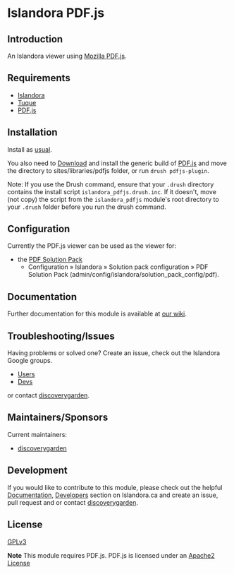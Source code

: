 # Islandora PDF.js

## Introduction

An Islandora viewer using [Mozilla PDF.js](http://mozilla.github.io/pdf.js/).

## Requirements

* [Islandora](https://github.com/discoverygarden/islandora)
* [Tuque](https://github.com/islandora/tuque)
* [PDF.js](http://mozilla.github.io/pdf.js/)

## Installation

Install as
[usual](https://www.drupal.org/docs/8/extending-drupal-8/installing-drupal-8-modules).

You also need to
[Download](http://mozilla.github.io/pdf.js/getting_started/#download) and
install the generic build of [PDF.js](http://mozilla.github.io/pdf.js) and
move the directory to sites/libraries/pdfjs folder, or run
`drush pdfjs-plugin`. 

Note: If you use the Drush command, ensure that your `.drush` directory contains
the install script `islandora_pdfjs.drush.inc`. If it doesn't, move (not copy)
the script from the `islandora_pdfjs` module's root directory to your `.drush`
folder before you run the drush command.

## Configuration

Currently the PDF.js viewer can be used as the viewer for:

* the [PDF Solution Pack](https://github.com/discoverygarden/islandora_pdf)
  * Configuration » Islandora » Solution pack configuration » PDF Solution Pack
    (admin/config/islandora/solution_pack_config/pdf).

## Documentation

Further documentation for this module is available at [our
wiki](https://wiki.duraspace.org/display/ISLANDORA/Islandora+PDF.js).

## Troubleshooting/Issues

Having problems or solved one? Create an issue, check out the Islandora Google
groups.

* [Users](https://groups.google.com/forum/?hl=en&fromgroups#!forum/islandora)
* [Devs](https://groups.google.com/forum/?hl=en&fromgroups#!forum/islandora-dev)

or contact [discoverygarden](http://support.discoverygarden.ca).

## Maintainers/Sponsors

Current maintainers:

* [discoverygarden](http://www.discoverygarden.ca)

## Development

If you would like to contribute to this module, please check out the helpful
[Documentation](https://github.com/Islandora/islandora/wiki#wiki-documentation-for-developers),
[Developers](http://islandora.ca/developers) section on Islandora.ca and create
an issue, pull request and or contact
[discoverygarden](http://support.discoverygarden.ca).

## License

[GPLv3](http://www.gnu.org/licenses/gpl-3.0.txt)

**Note** This module requires PDF.js. PDF.js is licensed under an [Apache2
License](https://github.com/mozilla/pdf.js/blob/master/LICENSE)
